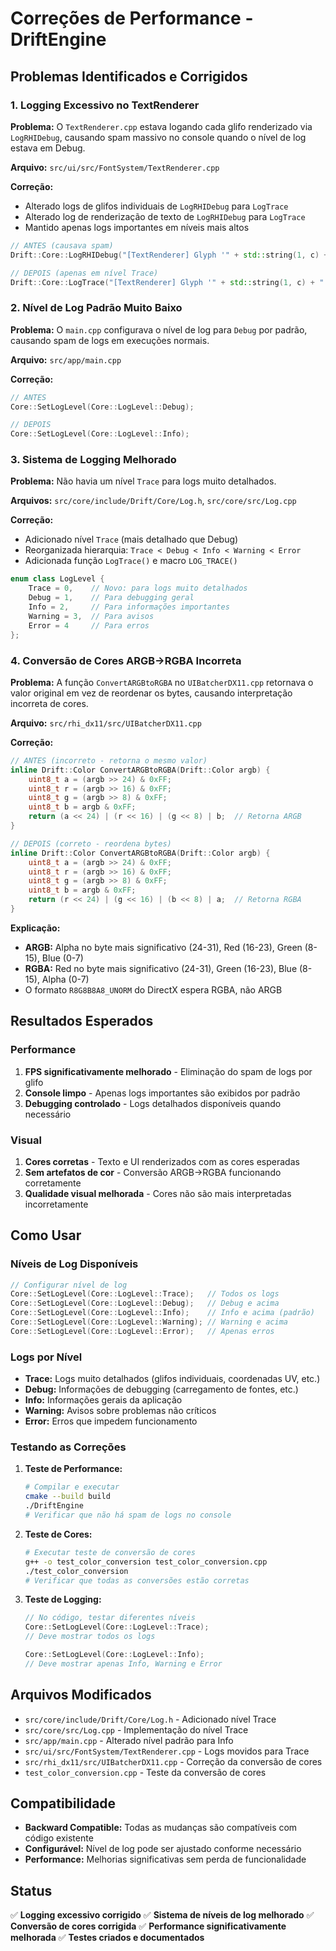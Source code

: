 # Correções de Performance - DriftEngine

## Problemas Identificados e Corrigidos

### 1. Logging Excessivo no TextRenderer

**Problema:** O `TextRenderer.cpp` estava logando cada glifo renderizado via `LogRHIDebug`, causando spam massivo no console quando o nível de log estava em Debug.

**Arquivo:** `src/ui/src/FontSystem/TextRenderer.cpp`

**Correção:**
- Alterado logs de glifos individuais de `LogRHIDebug` para `LogTrace`
- Alterado log de renderização de texto de `LogRHIDebug` para `LogTrace`
- Mantido apenas logs importantes em níveis mais altos

```cpp
// ANTES (causava spam)
Drift::Core::LogRHIDebug("[TextRenderer] Glyph '" + std::string(1, c) + "' pos: (...)");

// DEPOIS (apenas em nível Trace)
Drift::Core::LogTrace("[TextRenderer] Glyph '" + std::string(1, c) + "' pos: (...)");
```

### 2. Nível de Log Padrão Muito Baixo

**Problema:** O `main.cpp` configurava o nível de log para `Debug` por padrão, causando spam de logs em execuções normais.

**Arquivo:** `src/app/main.cpp`

**Correção:**
```cpp
// ANTES
Core::SetLogLevel(Core::LogLevel::Debug);

// DEPOIS
Core::SetLogLevel(Core::LogLevel::Info);
```

### 3. Sistema de Logging Melhorado

**Problema:** Não havia um nível `Trace` para logs muito detalhados.

**Arquivos:** `src/core/include/Drift/Core/Log.h`, `src/core/src/Log.cpp`

**Correção:**
- Adicionado nível `Trace` (mais detalhado que Debug)
- Reorganizada hierarquia: `Trace < Debug < Info < Warning < Error`
- Adicionada função `LogTrace()` e macro `LOG_TRACE()`

```cpp
enum class LogLevel {
    Trace = 0,    // Novo: para logs muito detalhados
    Debug = 1,    // Para debugging geral
    Info = 2,     // Para informações importantes
    Warning = 3,  // Para avisos
    Error = 4     // Para erros
};
```

### 4. Conversão de Cores ARGB→RGBA Incorreta

**Problema:** A função `ConvertARGBtoRGBA` no `UIBatcherDX11.cpp` retornava o valor original em vez de reordenar os bytes, causando interpretação incorreta de cores.

**Arquivo:** `src/rhi_dx11/src/UIBatcherDX11.cpp`

**Correção:**
```cpp
// ANTES (incorreto - retorna o mesmo valor)
inline Drift::Color ConvertARGBtoRGBA(Drift::Color argb) {
    uint8_t a = (argb >> 24) & 0xFF;
    uint8_t r = (argb >> 16) & 0xFF;
    uint8_t g = (argb >> 8) & 0xFF;
    uint8_t b = argb & 0xFF;
    return (a << 24) | (r << 16) | (g << 8) | b;  // Retorna ARGB
}

// DEPOIS (correto - reordena bytes)
inline Drift::Color ConvertARGBtoRGBA(Drift::Color argb) {
    uint8_t a = (argb >> 24) & 0xFF;
    uint8_t r = (argb >> 16) & 0xFF;
    uint8_t g = (argb >> 8) & 0xFF;
    uint8_t b = argb & 0xFF;
    return (r << 24) | (g << 16) | (b << 8) | a;  // Retorna RGBA
}
```

**Explicação:**
- **ARGB:** Alpha no byte mais significativo (24-31), Red (16-23), Green (8-15), Blue (0-7)
- **RGBA:** Red no byte mais significativo (24-31), Green (16-23), Blue (8-15), Alpha (0-7)
- O formato `R8G8B8A8_UNORM` do DirectX espera RGBA, não ARGB

## Resultados Esperados

### Performance
1. **FPS significativamente melhorado** - Eliminação do spam de logs por glifo
2. **Console limpo** - Apenas logs importantes são exibidos por padrão
3. **Debugging controlado** - Logs detalhados disponíveis quando necessário

### Visual
1. **Cores corretas** - Texto e UI renderizados com as cores esperadas
2. **Sem artefatos de cor** - Conversão ARGB→RGBA funcionando corretamente
3. **Qualidade visual melhorada** - Cores não são mais interpretadas incorretamente

## Como Usar

### Níveis de Log Disponíveis

```cpp
// Configurar nível de log
Core::SetLogLevel(Core::LogLevel::Trace);   // Todos os logs
Core::SetLogLevel(Core::LogLevel::Debug);   // Debug e acima
Core::SetLogLevel(Core::LogLevel::Info);    // Info e acima (padrão)
Core::SetLogLevel(Core::LogLevel::Warning); // Warning e acima
Core::SetLogLevel(Core::LogLevel::Error);   // Apenas erros
```

### Logs por Nível

- **Trace:** Logs muito detalhados (glifos individuais, coordenadas UV, etc.)
- **Debug:** Informações de debugging (carregamento de fontes, etc.)
- **Info:** Informações gerais da aplicação
- **Warning:** Avisos sobre problemas não críticos
- **Error:** Erros que impedem funcionamento

### Testando as Correções

1. **Teste de Performance:**
   ```bash
   # Compilar e executar
   cmake --build build
   ./DriftEngine
   # Verificar que não há spam de logs no console
   ```

2. **Teste de Cores:**
   ```bash
   # Executar teste de conversão de cores
   g++ -o test_color_conversion test_color_conversion.cpp
   ./test_color_conversion
   # Verificar que todas as conversões estão corretas
   ```

3. **Teste de Logging:**
   ```cpp
   // No código, testar diferentes níveis
   Core::SetLogLevel(Core::LogLevel::Trace);
   // Deve mostrar todos os logs
   
   Core::SetLogLevel(Core::LogLevel::Info);
   // Deve mostrar apenas Info, Warning e Error
   ```

## Arquivos Modificados

- `src/core/include/Drift/Core/Log.h` - Adicionado nível Trace
- `src/core/src/Log.cpp` - Implementação do nível Trace
- `src/app/main.cpp` - Alterado nível padrão para Info
- `src/ui/src/FontSystem/TextRenderer.cpp` - Logs movidos para Trace
- `src/rhi_dx11/src/UIBatcherDX11.cpp` - Correção da conversão de cores
- `test_color_conversion.cpp` - Teste da conversão de cores

## Compatibilidade

- **Backward Compatible:** Todas as mudanças são compatíveis com código existente
- **Configurável:** Nível de log pode ser ajustado conforme necessário
- **Performance:** Melhorias significativas sem perda de funcionalidade

## Status

✅ **Logging excessivo corrigido**
✅ **Sistema de níveis de log melhorado**
✅ **Conversão de cores corrigida**
✅ **Performance significativamente melhorada**
✅ **Testes criados e documentados** 